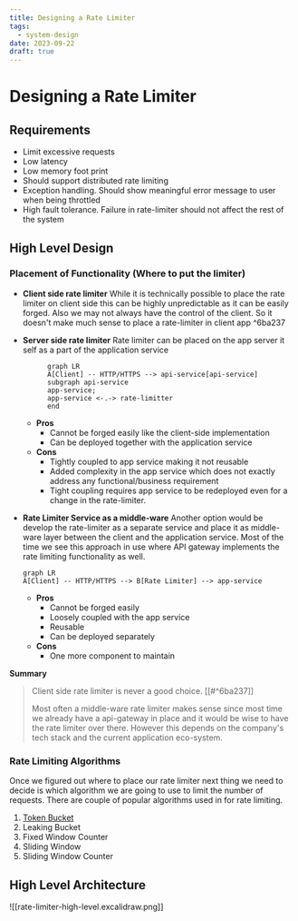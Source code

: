 ```yaml
---
title: Designing a Rate Limiter
tags:
  - system-design
date: 2023-09-22
draft: true
---
```


# Designing a Rate Limiter

## Requirements

- Limit excessive requests
- Low latency
- Low memory foot print
- Should support distributed rate limiting
- Exception handling. Should show meaningful error message to user when being throttled
- High fault tolerance. Failure in rate-limiter should not affect the rest of the system

## High Level Design

### Placement of Functionality (Where to put the limiter)
- **Client side rate limiter**
  While it is technically possible to place the rate limiter on client side this can be highly unpredictable as it can be easily forged. Also we may not always have the control of the client. So it doesn't make much sense to place a rate-limiter in client app ^6ba237
- **Server side rate limiter**
  Rate limiter can be placed on the app server it self as a part of the application service
    ```mermaid
          graph LR
          A[Client] -- HTTP/HTTPS --> api-service[api-service]
          subgraph api-service
          app-service; 
          app-service <-.-> rate-limitter
          end
    ```
    - **Pros**
        - Cannot be forged easily like the client-side implementation
        - Can be deployed together with the application service
    - **Cons**
        - Tightly coupled to app service making it not reusable
        - Added complexity in the app service which does not exactly address any functional/business requirement
        - Tight coupling requires app service to be redeployed even for a change in the rate-limiter.
- **Rate Limiter Service as a middle-ware**
  Another option would be develop the rate-limiter as a separate service and place it as middle-ware layer between the client and the application service. Most of the time we see this approach in use where API gateway implements the rate limiting functionality as well.
  
  ```mermaid
  graph LR
  A[Client] -- HTTP/HTTPS --> B[Rate Limiter] --> app-service
  ```
  - **Pros**
      - Cannot be forged easily
      - Loosely coupled with the app service
      - Reusable
      - Can be deployed separately
  - **Cons**
      - One more component to maintain

**Summary**

> Client side rate limiter is never a good choice. [[#^6ba237]]
> 
> Most often a middle-ware rate limiter makes sense since most time we already have a api-gateway in place and it would be wise to have the rate limiter over there. However this depends on the company's tech stack and the current application eco-system.

### Rate Limiting Algorithms

Once we figured out where to place our rate limiter next thing we need to decide is which algorithm we are going to use to limit the number of requests. There are couple of popular algorithms used in for rate limiting.

1. [Token Bucket](token-bucket)
2. Leaking Bucket
3. Fixed Window Counter
4. Sliding Window
5. Sliding Window Counter

## High Level Architecture

![[rate-limiter-high-level.excalidraw.png]]
